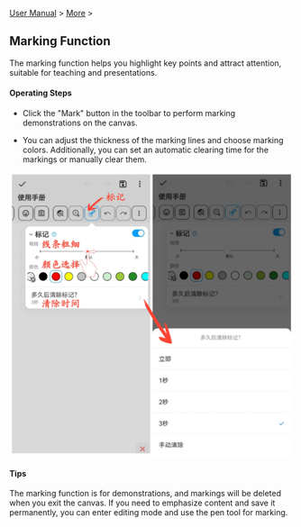 [User Manual](/dragonnest/drawnote/manual/en) > [More](/dragonnest/drawnote/manual/en/more) >

Marking Function
---
The marking function helps you highlight key points and attract attention, suitable for teaching and presentations.

#### Operating Steps
- Click the "Mark" button in the toolbar to perform marking demonstrations on the canvas.

- You can adjust the thickness of the marking lines and choose marking colors. Additionally, you can set an automatic clearing time for the markings or manually clear them.

![Marking Function](imgs/marking_function.png)

#### Tips
The marking function is for demonstrations, and markings will be deleted when you exit the canvas. If you need to emphasize content and save it permanently, you can enter editing mode and use the pen tool for marking.